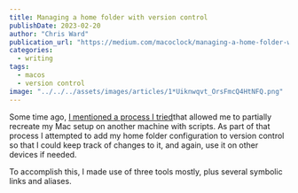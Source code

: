 ```yaml
---
title: Managing a home folder with version control
publishDate: 2023-02-20
author: "Chris Ward"
publication_url: "https://medium.com/macoclock/managing-a-home-folder-with-version-control-b0a4078ceb20"
categories:
  - writing
tags: 
  - macos
  - version control
image: "../../../assets/images/articles/1*Uiknwqvt_OrsFmcQ4HtNFQ.png"
---
```


Some time ago, [I mentioned a process I tried](https://medium.com/geekculture/migrating-applications-and-data-to-a-new-mac-without-using-time-machine-240e1de77892)that allowed me to partially recreate my Mac setup on
another machine with scripts. As part of that process I attempted to add
my home folder configuration to version control so that I could keep
track of changes to it, and again, use it on other devices if needed.

To accomplish this, I made use of three tools mostly, plus several
symbolic links and aliases.
